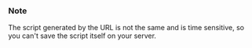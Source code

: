 <!-- usedin: [ _legacy_docker/deployment] - post: -->


### Note

The script generated by the URL is not the same and is time sensitive, so you can't save the script itself on your server.




